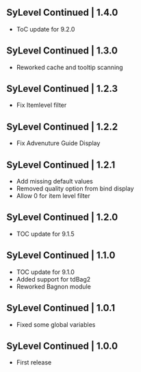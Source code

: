 SyLevel Continued | 1.4.0
-------------------------
- ToC update for 9.2.0

SyLevel Continued | 1.3.0
-------------------------
- Reworked cache and tooltip scanning

SyLevel Continued | 1.2.3
-------------------------
- Fix Itemlevel filter

SyLevel Continued | 1.2.2
-------------------------
- Fix Advenuture Guide Display

SyLevel Continued | 1.2.1
-------------------------
- Add missing default values
- Removed quality option from bind display
- Allow 0 for item level filter

SyLevel Continued | 1.2.0
-------------------------
- TOC update for 9.1.5

SyLevel Continued | 1.1.0
-------------------------
- TOC update for 9.1.0
- Added support for tdBag2
- Reworked Bagnon module

SyLevel Continued | 1.0.1
-------------------------
- Fixed some global variables

SyLevel Continued | 1.0.0
-------------------------
- First release
